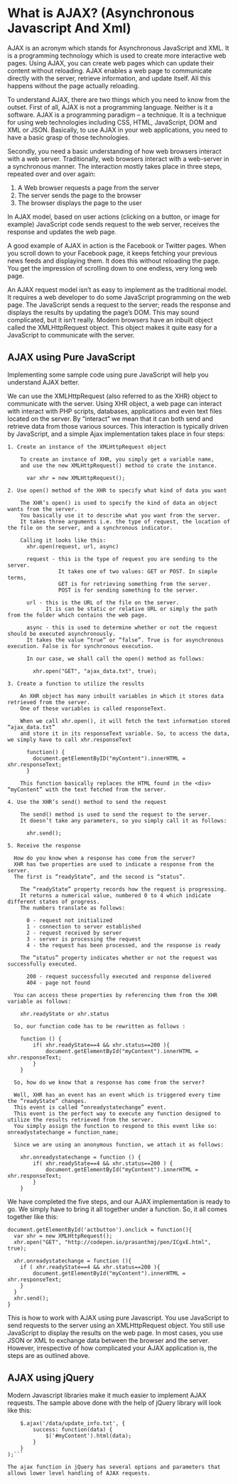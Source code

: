 What is AJAX? (Asynchronous Javascript And Xml)
================================================

AJAX is an acronym which stands for Asynchronous JavaScript and XML.
It is a programming technology which is used to create more interactive web pages.
Using AJAX, you can create web pages which can update their content without reloading.
AJAX enables a web page to communicate directly with the server, retrieve information, and update itself.
All this happens without the page actually reloading.

To understand AJAX, there are two things which you need to know from the outset.
First of all, AJAX is not a programming language. Neither is it a software.
AJAX is a programming paradigm – a technique.
It is a technique for using web technologies including CSS, HTML, JavaScript, DOM and XML or JSON.
Basically, to use AJAX in your web applications, you need to have a basic grasp of those technologies.

Secondly, you need a basic understanding of how web browsers interact with a web server.
Traditionally, web browsers interact with a web-server in a synchronous manner.
The interaction mostly takes place in three steps, repeated over and over again:
  1. A Web browser requests a page from the server
  2. The server sends the page to the browser
  3. The browser displays the page to the user

In AJAX model, based on user actions (clicking on a button, or image for example)
JavaScript code sends request to the web server, receives the response and updates the web page.

A good example of AJAX in action is the Facebook or Twitter pages.
When you scroll down to your Facebook page, it keeps fetching your previous news feeds and displaying them.
It does this without reloading the page. You get the impression of scrolling down to one endless, very long web page.

An AJAX request model isn’t as easy to implement as the traditional model.
It requires a web developer to do some JavaScript programming on the web page.
The JavaScript sends a request to the server; reads the response and displays the results by updating the page’s DOM.
This may sound complicated, but it isn’t really. Modern browsers have an inbuilt object called the XMLHttpRequest object.
This object makes it quite easy for a JavaScript to communicate with the server.

## AJAX using Pure JavaScript

  Implementing some sample code using pure JavaScript will help you understand AJAX better.

  We can use the XMLHttpRequest (also referred to as the XHR) object to communicate with the server.
  Using XHR object, a web page can interact with interact with PHP scripts, databases, applications
  and even text files located on the server.
  By “interact” we mean that it can both send and retrieve data from those various sources.
  This interaction is typically driven by JavaScript, and a simple Ajax implementation takes place in four steps:

    1. Create an instance of the XMLHttpRequest object

        To create an instance of XHR, you simply get a variable name,
        and use the new XMLHttpRequest() method to crate the instance.

          var xhr = new XMLHttpRequest();

    2. Use open() method of the XHR to specify what kind of data you want

        The XHR’s open() is used to specify the kind of data an object wants from the server.
        You basically use it to describe what you want from the server.
        It takes three arguments i.e. the type of request, the location of the file on the server, and a synchronous indicator.

        Calling it looks like this:
          xhr.open(request, url, async)

          request ‐ this is the type of request you are sending to the server.
                    It takes one of two values: GET or POST. In simple terms,
                    GET is for retrieving something from the server.
                    POST is for sending something to the server.

          url ‐ this is the URL of the file on the server.
                It is can be static or relative URL or simply the path from the folder which contains the web page.

          async ‐ this is used to determine whether or not the request should be executed asynchronously.
          It takes the value “true” or “false”. True is for asynchronous execution. False is for synchronous execution.

          In our case, we shall call the open() method as follows:

            xhr.open("GET", "ajax_data.txt", true);

    3. Create a function to utilize the results

        An XHR object has many inbuilt variables in which it stores data retrieved from the server.
        One of these variables is called responseText.

        When we call xhr.open(), it will fetch the text information stored “ajax_data.txt”
        and store it in its responseText variable. So, to access the data, we simply have to call xhr.responseText

          function() {
            document.getElementByID("myContent").innerHTML = xhr.responseText;
          }

        This function basically replaces the HTML found in the <div> “myContent” with the text fetched from the server.

    4. Use the XHR’s send() method to send the request

        The send() method is used to send the request to the server.
        It doesn’t take any parameters, so you simply call it as follows:

          xhr.send();

    5. Receive the response

      How do you know when a response has come from the server?
      XHR has two properties are used to indicate a response from the server.
      The first is “readyState”, and the second is “status”.

        The “readyState” property records how the request is progressing.
        It returns a numerical value, numbered 0 to 4 which indicate different states of progress.
        The numbers translate as follows:

          0 ‐ request not initialized
          1 ‐ connection to server established
          2 ‐ request received by server
          3 ‐ server is processing the request
          4 ‐ the request has been processed, and the response is ready

        The “status” property indicates whether or not the request was successfully executed.

          200 ‐ request successfully executed and response delivered
          404 ‐ page not found

      You can access these properties by referencing them from the XHR variable as follows:

        xhr.readyState or xhr.status

      So, our function code has to be rewritten as follows :

        function () {
            if( xhr.readyState==4 && xhr.status==200 ){
                document.getElementById("myContent").innerHTML = xhr.responseText;
            }
        }

      So, how do we know that a response has come from the server?

      Well, XHR has an event has an event which is triggered every time the “readyState” changes.
      This event is called “onreadystatechange” event.
      This event is the perfect way to execute any function designed to utilize the results retrieved from the server.
      You simply assign the function to respond to this event like so: onreadystatechange = function_name;

      Since we are using an anonymous function, we attach it as follows:

        xhr.onreadystatechange = function () {
            if( xhr.readyState==4 && xhr.status==200 ) {
                document.getElementById("myContent").innerHTML = xhr.responseText;
            }
        }

  We have completed the five steps, and our AJAX implementation is ready to go.
  We simply have to bring it all together under a function. So, it all comes together like this:

    document.getElementById('actbutton').onclick = function(){
      var xhr = new XMLHttpRequest();
      xhr.open("GET", "http://codepen.io/prasanthmj/pen/ICgxE.html", true);

      xhr.onreadystatechange = function (){
        if ( xhr.readyState==4 && xhr.status==200 ){
            document.getElementById("myContent").innerHTML = xhr.responseText;
        }
      }
      xhr.send();
    }

  This is how to work with AJAX using pure Javascript.
  You use JavaScript to send requests to the server using an XMLHttpRequest object.
  You still use JavaScript to display the results on the web page.
  In most cases, you use JSON or XML to exchange data between the browser and the server.
  However, irrespective of how complicated your AJAX application is, the steps are as outlined above.


## AJAX using jQuery

Modern Javascript libraries make it much easier to implement AJAX requests. The sample above done with the help of jQuery library will look like this:

  ```$('#actbutton').click(function() {
      $.ajax('/data/update_info.txt', {
          success: function(data) {
              $('#myContent').html(data);
          }
      }
  );```

The ajax function in jQuery has several options and parameters that allows lower level handling of AJAX requests.


